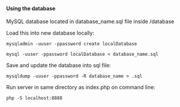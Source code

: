 


#### Using the database

MySQL database located in database_name.sql file inside /database

Load this into new database locally:

    mysqladmin -uuser -ppassword create localDatabase

    mysql -uuser -ppassword localDatabase < database_name.sql

Save and update the database into sql file:

    mysqldump -uuser -ppassword -R database_name > .sql

Run server in same directory as index.php on command line:

    php -S localhost:8888
